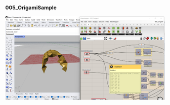### 005_OrigamiSample

![image](https://github.com/yishizu/GEL_GH_Archive/blob/main/005_OrigamiSample/005_OrigamiFold.jpg)
